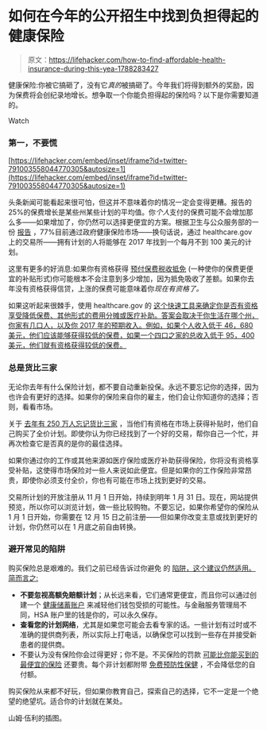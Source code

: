 # 如何在今年的公开招生中找到负担得起的健康保险

> 原文：<https://lifehacker.com/how-to-find-affordable-health-insurance-during-this-yea-1788283427>

健康保险:你被它搞砸了，没有它*真的*被搞砸了。今年我们将得到额外的奖励，因为保费将会创纪录地增长。想争取一个你能负担得起的保险吗？以下是你需要知道的。

Watch

### 第一，不要慌

 [https://lifehacker.com/embed/inset/iframe?id=twitter-791003558044770305&autosize=1](https://lifehacker.com/embed/inset/iframe?id=twitter-791003558044770305&autosize=1) 

头条新闻可能看起来很可怕，但这并不意味着你的情况一定会变得更糟。报告的 25%的保费增长是某些州某些计划的平均值。你*个人*支付的保费可能不会增加那么多——如果增加了，你仍然可以选择更便宜的方案。根据卫生与公众服务部的一份 [报告](https://aspe.hhs.gov/sites/default/files/pdf/212721/2017MarketplaceLandscapeBrief25.pdf) ，77%目前通过政府健康保险市场——换句话说，通过 healthcare.gov 上的交易所——拥有计划的人将能够在 2017 年找到一个每月不到 100 美元的计划。

这里有更多的好消息:如果你有资格获得 [预付保费税收抵免](https://www.irs.gov/affordable-care-act/individuals-and-families/questions-and-answers-on-the-premium-tax-credit) (一种使你的保费更便宜的补贴形式)你可能根本不会注意到多少增加，因为抵免吸收了差额。如果你去年没有资格获得信贷，上涨的保费可能意味着你*现在有资格了。*

如果这听起来很棘手，使用 healthcare.gov 的 [这个快速工具来确定你是否有资格享受降低保费、其他形式的费用分摊或医疗补助。答案会取决于你生活在哪个州，你家有几口人，以及你 2017 年的预期收入。例如，如果个人收入低于 46，680 美元，他们应该能够获得较低的保费，如果一个四口之家的总收入低于 95，400 美元，他们就有资格获得较低的保费。](https://www.healthcare.gov/lower-costs/)

### 总是货比三家

无论你去年有什么保险计划，都不要自动重新投保。永远不要忘记你的选择，因为也许会有更好的选择。如果你的保险来自你的雇主，他们会让你知道你的选择；否则，看看市场。

关于 [去年有 250 万人忘记货比三家](https://aspe.hhs.gov/pdf-report/people-who-currently-buy-individual-market-coverage-could-be-eligible-aca-subsidies) ，当他们有资格在市场上获得补贴时，他们自己购买了全价计划。即使你认为你已经找到了一个好的交易，帮你自己一个忙，并再次检查它是否真的是你的最佳选择。

如果你通过你的工作或其他来源如医疗保险或医疗补助获得保险，你将没有资格享受补贴，这使得市场保险对一些人来说如此便宜。但是如果你的工作保险非常昂贵，即使你必须支付全价，你也有可能在市场上找到更好的交易。

交易所计划的开放注册从 11 月 1 日开始，持续到明年 1 月 31 日。现在，网站提供预览，所以你可以浏览计划，做一些比较购物。不要忘记，如果你希望你的保险从 1 月 1 日开始，你需要在 12 月 15 日之前注册——但如果你改变主意或找到更好的计划，你仍然可以在 1 月底之前自由转换。

### 避开常见的陷阱

购买保险总是艰难的。我们之前已经告诉过你避免 的 [陷阱，这个建议仍然适用。简而言之:](https://lifehacker.com/avoid-these-traps-when-shopping-for-health-insurance-1749592393)

*   **不要忽视高额免赔额计划**；从长远来看，它们通常更便宜，而且你可以通过创建一个 [健康储蓄账户](https://en.wikipedia.org/wiki/Health_savings_account) 来减轻他们钱包受损的可能性。与金融服务管理局不同，HSA 账户里的钱是你的，可以永久保存。
*   **查看您的计划网络**，尤其是如果您可能会去看专家的话。一些计划有过时或不准确的提供商列表，所以实际上打电话，以确保您可以找到一些存在并接受新患者的提供商。
*   不要认为没有保险你会过得更好；你不是。不买保险的罚款 [可能比你能买到的最便宜的保险](https://www.healthcare.gov/fees/fee-for-not-being-covered/) 还要贵。每个非计划都附带 [免费预防性保健](http://vitals.lifehacker.com/all-the-free-health-care-you-can-get-without-using-your-1776252651) ，不会降低您的自付额。

购买保险从来都不好玩，但如果你教育自己，探索自己的选择，它不一定是一个绝望的绝望坑。适合你的计划就在某处。

山姆·伍利的插图。